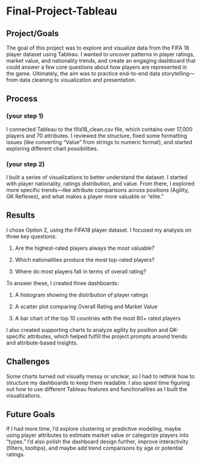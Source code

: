 # Final-Project-Tableau

## Project/Goals
The goal of this project was to explore and visualize data from the FIFA 18 player dataset using Tableau. I wanted to uncover patterns in player ratings, market value, and nationality trends, and create an engaging dashboard that could answer a few core questions about how players are represented in the game. Ultimately, the aim was to practice end-to-end data storytelling—from data cleaning to visualization and presentation.

## Process
### (your step 1)
I connected Tableau to the fifa18_clean.csv file, which contains over 17,000 players and 70 attributes. I reviewed the structure, fixed some formatting issues (like converting “Value” from strings to numeric format), and started exploring different chart possibilities.
### (your step 2)
I built a series of visualizations to better understand the dataset. I started with player nationality, ratings distribution, and value. From there, I explored more specific trends—like attribute comparisons across positions (Agility, GK Reflexes), and what makes a player more valuable or “elite.”

## Results
I chose Option 2, using the FIFA18 player dataset. I focused my analysis on three key questions:

1. Are the highest-rated players always the most valuable?

2. Which nationalities produce the most top-rated players?

3. Where do most players fall in terms of overall rating?

To answer these, I created three dashboards:

1. A histogram showing the distribution of player ratings

2. A scatter plot comparing Overall Rating and Market Value

3. A bar chart of the top 10 countries with the most 80+ rated players

I also created supporting charts to analyze agility by position and GK-specific attributes, which helped fulfill the project prompts around trends and attribute-based insights.

## Challenges 
Some charts turned out visually messy or unclear, so I had to rethink how to structure my dashboards to keep them readable. I also spent time figuring out how to use different Tableau features and functionalities as I built the visualizations.

## Future Goals
If I had more time, I’d explore clustering or predictive modeling, maybe using player attributes to estimate market value or categorize players into “types.” I’d also polish the dashboard design further, improve interactivity (filters, tooltips), and maybe add trend comparisons by age or potential ratings.

